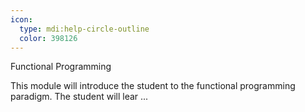 ```yaml
---
icon:
  type: mdi:help-circle-outline
  color: 398126
---
```


Functional Programming

This module will introduce the student to the functional programming paradigm. The student will lear ... 

